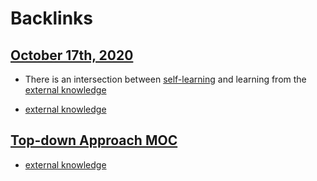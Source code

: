 
# Backlinks
## [October 17th, 2020](<October 17th, 2020.md>)
- There is an intersection between [self-learning](<self-learning.md>) and learning from the [external knowledge](<external knowledge.md>)

- [external knowledge](<external knowledge.md>)

## [Top-down Approach MOC](<Top-down Approach MOC.md>)
- [external knowledge](<external knowledge.md>)

